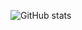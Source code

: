 ![GitHub stats](https://github-readme-stats.vercel.app/api?username=anuraghazra&theme=dark&show_icons=true)
